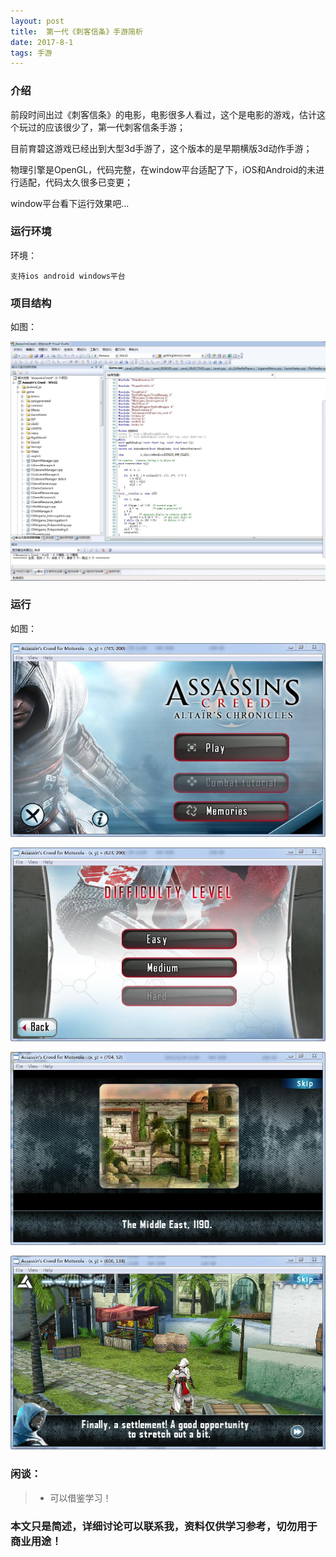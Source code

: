 ```yaml
---
layout: post
title:  第一代《刺客信条》手游简析
date: 2017-8-1
tags: 手游
---
```


		
### 介绍


  前段时间出过《刺客信条》的电影，电影很多人看过，这个是电影的游戏，估计这个玩过的应该很少了，第一代刺客信条手游；

目前育碧这游戏已经出到大型3d手游了，这个版本的是早期横版3d动作手游；

物理引擎是OpenGL，代码完整，在window平台适配了下，iOS和Android的未进行适配，代码太久很多已变更；

window平台看下运行效果吧...


### 运行环境

环境：

``` 
支持ios android windows平台
``` 

### 项目结构

如图：

![](/images/posts/ac/ac1.jpg)

### 运行

如图：

![](/images/posts/ac/ac2.jpg)

![](/images/posts/ac/ac3.jpg)

![](/images/posts/ac/ac4.jpg)

![](/images/posts/ac/ac5.jpg)

### 闲谈：	

> * 可以借鉴学习！

### 本文只是简述，详细讨论可以联系我，资料仅供学习参考，切勿用于商业用途！